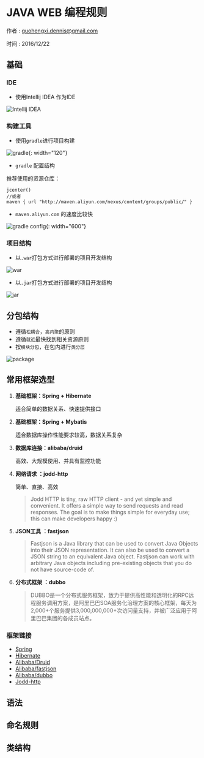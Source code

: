 # JAVA WEB 编程规则

>
作者 : [guohengxi.dennis@gmail.com](mailto:guohengxi.dennis@gmail.com)

>
时间 : 2016/12/22


## 基础

### IDE

- 使用Intellij IDEA 作为IDE

![Intellij IDEA](/images/java_intellij.png)

### 构建工具

- 使用`gradle`进行项目构建

![gradle](/images/java_gradle.jpg){: width="120"}

- `gradle` 配置结构

推荐使用的资源仓库：



```
jcenter()
//或者
maven { url "http://maven.aliyun.com/nexus/content/groups/public/" }
```

- `maven.aliyun.com` 的速度比较快

![gradle config](/images/java_gradle_config.png){: width="600"}

### 项目结构

- 以`.war`打包方式进行部署的项目开发结构

![war](/images/java_folder_war.png)

- 以`.jar`打包方式进行部署的项目开发结构

![jar](/images/java_folder_jar.png)

## 分包结构

- 遵循`松耦合`，`高内聚`的原则
- 遵循`就近`最快找到相关资源原则
- 按`模块分包`，在包内进行`类分层`

![package](/images/java_package.png)

## 常用框架选型


1. **基础框架：Spring + Hibernate**

    适合简单的数据关系、快速提供接口

1. **基础框架：Spring + Mybatis**

    适合数据库操作性能要求较高，数据关系复杂

1. **数据库连接：alibaba/druid**

    高效、大规模使用、并具有监控功能

1. **网络请求 ：jodd-http**

    简单、直接、高效
    > Jodd HTTP is tiny, raw HTTP client - and yet simple and convenient. It offers a simple way to send requests and read responses. The goal is to make things simple for everyday use; this can make developers happy :)

1. **JSON工具 ：fastjson**

    > Fastjson is a Java library that can be used to convert Java Objects into their JSON representation. It can also be used to convert a JSON string to an equivalent Java object. Fastjson can work with arbitrary Java objects including pre-existing objects that you do not have source-code of.

1. **分布式框架 ：dubbo**

    
    > DUBBO是一个分布式服务框架，致力于提供高性能和透明化的RPC远程服务调用方案，是阿里巴巴SOA服务化治理方案的核心框架，每天为2,000+个服务提供3,000,000,000+次访问量支持，并被广泛应用于阿里巴巴集团的各成员站点。


### 框架链接

- [Spring](https://spring.io)
- [Hibernate](http://hibernate.org/)
- [Alibaba/Druid](https://github.com/alibaba/druid)
- [Alibaba/fastjson](https://github.com/alibaba/fastjson)
- [Alibaba/dubbo](http://dubbo.io/)
- [Jodd-http](http://jodd.org/doc/http.html)

## 语法

## 命名规则

## 类结构

